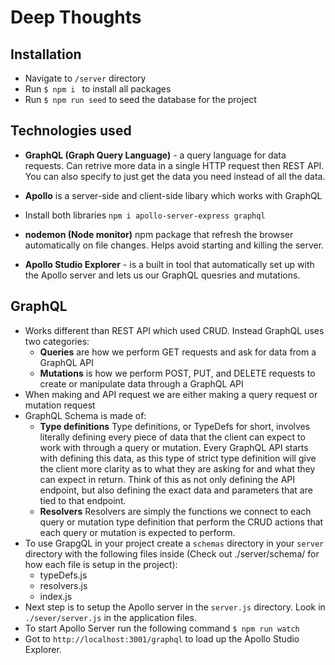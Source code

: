 # Deep Thoughts

## Installation

- Navigate to `/server` directory
- Run `$ npm i ` to install all packages
- Run `$ npm run seed` to seed the database for the project

## Technologies used

- **GraphQL (Graph Query Language)** - a query language for data requests. Can retrive more data in a single HTTP request then REST API. You can also specify to just get the data you need instead of all the data.

- **Apollo** is a server-side and client-side libary which works with GraphQL
- Install both libraries `npm i apollo-server-express graphql`
- **nodemon (Node monitor)** npm package that refresh the browser automatically on file changes. Helps avoid starting and killing the server.
- **Apollo Studio Explorer** - is a built in tool that automatically set up with the Apollo server and lets us our GraphQL quesries and mutations. 

## GraphQL

- Works different than REST API which used CRUD. Instead GraphQL uses two categories:
  - **Queries** are how we perform GET requests and ask for data from a GraphQL API
  - **Mutations** is how we perform POST, PUT, and DELETE requests to create or manipulate data through a GraphQL API
- When making and API request we are either making a query request or mutation request
- GraphQL Schema is made of:
  - **Type definitions** Type definitions, or TypeDefs for short, involves literally defining every piece of data that the client can expect to work with through a query or mutation. Every GraphQL API starts with defining this data, as this type of strict type definition will give the client more clarity as to what they are asking for and what they can expect in return. Think of this as not only defining the API endpoint, but also defining the exact data and parameters that are tied to that endpoint.
  - **Resolvers** Resolvers are simply the functions we connect to each query or mutation type definition that perform the CRUD actions that each query or mutation is expected to perform.
- To use GrapgQL in your project create a `schemas` directory in your `server` directory with the following files inside (Check out ./server/schema/ for how each file is setup in the project):
  - typeDefs.js
  - resolvers.js
  - index.js
- Next step is to setup the Apollo server in the `server.js` directory. Look in `./sever/server.js` in the application files.
- To start Apollo Server run the following command `$ npm run watch`
- Got to ```http://localhost:3001/graphql``` to load up the Apollo Studio Explorer. 

